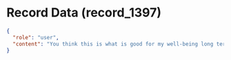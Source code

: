 # Record Data (record_1397)

```json
{
  "role": "user",
  "content": "You think this is what is good for my well-being long term?\n"
}
```
